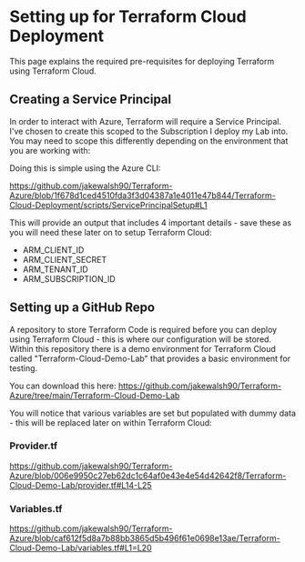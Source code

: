 # Setting up for Terraform Cloud Deployment
This page explains the required pre-requisites for deploying Terraform using Terraform Cloud.

## Creating a Service Principal

In order to interact with Azure, Terraform will require a Service Principal. I've chosen to create this scoped to the Subscription I deploy my Lab into. You may need to scope this differently depending on the environment that you are working with:

Doing this is simple using the Azure CLI:

https://github.com/jakewalsh90/Terraform-Azure/blob/1f678d1ced4510fda3f3d04387a1e4011e47b844/Terraform-Cloud-Deployment/scripts/ServicePrincipalSetup#L1

This will provide an output that includes 4 important details - save these as you will need these later on to setup Terraform Cloud:

 - ARM_CLIENT_ID
 - ARM_CLIENT_SECRET
 - ARM_TENANT_ID
 - ARM_SUBSCRIPTION_ID

## Setting up a GitHub Repo

 A repository to store Terraform Code is required before you can deploy using Terraform Cloud - this is where our configuration will be stored. Within this repository there is a demo environment for Terraform Cloud called "Terraform-Cloud-Demo-Lab" that provides a basic environment for testing. 

You can download this here: https://github.com/jakewalsh90/Terraform-Azure/tree/main/Terraform-Cloud-Demo-Lab

You will notice that various variables are set but populated with dummy data - this will be replaced later on within Terraform Cloud:

### Provider.tf

https://github.com/jakewalsh90/Terraform-Azure/blob/006e9950c27eb62dc1c64af0e43e4e54d42642f8/Terraform-Cloud-Demo-Lab/provider.tf#L14-L25

### Variables.tf

https://github.com/jakewalsh90/Terraform-Azure/blob/caf612f5d8a7b88bb3865d5b496f61e0698e13ae/Terraform-Cloud-Demo-Lab/variables.tf#L1=L20
